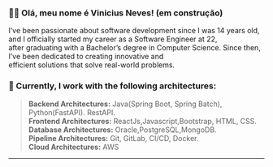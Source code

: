 ### :man_technologist: Olá, meu nome é <strong>Vinicius Neves! (em construção)</strong>

 I’ve been passionate about software development since I was 14 years old, 
 and I officially started my career as a Software Engineer at 22,  
 after graduating with a Bachelor’s degree in Computer Science. 
 Since then, I’ve been dedicated to creating innovative and  
 efficient solutions that solve real-world problems.

### 🚀 Currently, I work with the following architectures:

> **Backend Architectures:** Java(Spring Boot, Spring Batch), Python(FastAPI). RestAPI.  
> **Frontend Architectures:** ReactJs,Javascript,Bootstrap, HTML, CSS.
> **Database Architectures:** Oracle,PostgreSQL,MongoDB.  
> **Pipeline Architectures:** Git, GitLab, CI/CD, Docker.  
> **Cloud Architectures:** AWS  

----
